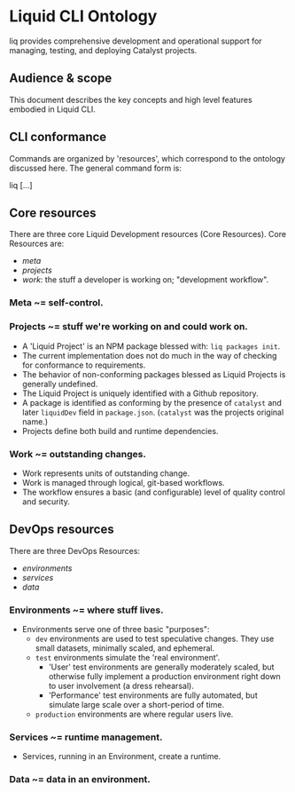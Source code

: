 # Liquid CLI Ontology

liq provides comprehensive development and operational support for
managing, testing, and deploying Catalyst projects.

## Audience & scope

This document describes the key concepts and high level features embodied in Liquid CLI.

## CLI conformance

Commands are organized by 'resources', which correspond to the ontology discussed here. The general command form is:

  liq <resource> <action> [<target>...]

## Core resources

There are three core Liquid Development resources (Core Resources). Core Resources are:

* _meta_
* _projects_
* _work_: the stuff a developer is working on; "development workflow".

### Meta ~= self-control.

### Projects ~= stuff we're working on and could work on.

* A 'Liquid Project' is an NPM package blessed with: `liq packages init`.
* The current implementation does not do much in the way of checking for conformance to requirements.
* The behavior of non-conforming packages blessed as Liquid Projects is generally undefined.
* The Liquid Project is uniquely identified with a Github repository.
* A package is identified as conforming by the presence of `catalyst` and later `liquidDev` field in `package.json`. (`catalyst` was the projects original name.)
* Projects define both build and runtime dependencies.

### Work ~= outstanding changes.

* Work represents units of outstanding change.
* Work is managed through logical, git-based workflows.
* The workflow ensures a basic (and configurable) level of quality control and security.

## DevOps resources

There are three DevOps Resources:

* _environments_
* _services_
* _data_

### Environments ~= where stuff lives.

* Environments serve one of three basic "purposes":
  * `dev` environments are used to test speculative changes. They use small datasets, minimally scaled, and ephemeral.
  * `test` environments simulate the 'real environment'.
     * 'User' test environments are generally moderately scaled, but otherwise fully implement a production environment right down to user involvement (a dress rehearsal).
     * 'Performance' test environments are fully automated, but simulate large scale over a short-period of time.
  * `production` environments are where regular users live.

### Services ~= runtime management.

* Services, running in an Environment, create a runtime.

### Data ~= data in an environment.
